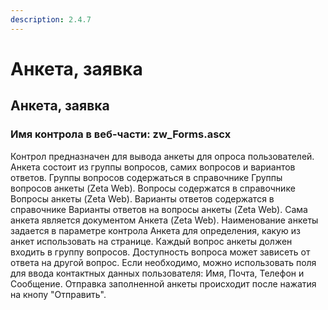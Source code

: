 ```yaml
---
description: 2.4.7
---
```


# Анкета, заявка

## Анкета, заявка

### Имя контрола в веб-части: zw\_Forms.ascx

Контрол предназначен для вывода анкеты для опроса пользователей. Анкета состоит из группы вопросов, самих вопросов и вариантов ответов. Группы вопросов содержаться в справочнике Группы вопросов анкеты \(Zeta Web\). Вопросы содержатся в справочнике Вопросы анкеты \(Zeta Web\). Варианты ответов содержатся в справочнике Варианты ответов на вопросы анкеты \(Zeta Web\). Сама анкета является документом Анкета \(Zeta Web\). Наименование анкеты задается в параметре контрола Анкета для определения, какую из анкет использовать на странице. Каждый вопрос анкеты должен входить в группу вопросов. Доступность вопроса может зависеть от ответа на другой вопрос. Если необходимо, можно использовать поля для ввода контактных данных пользователя: Имя, Почта, Телефон и Сообщение. Отправка заполненной анкеты происходит после нажатия на кнопу "Отправить".

